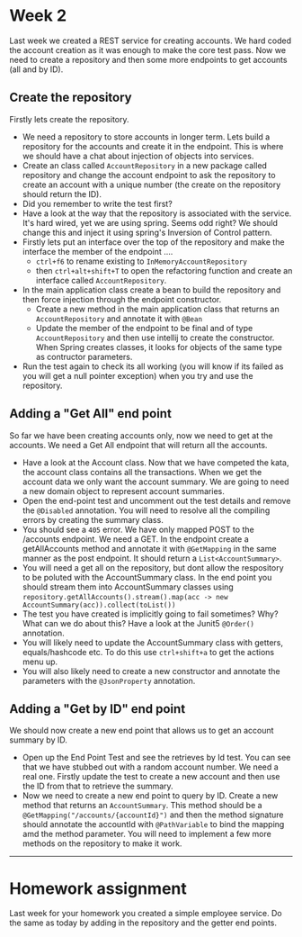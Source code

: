 # Week 2

Last week we created a REST service for creating accounts.  We hard coded the account creation as it was enough to make the core test pass.  Now we need to create a repository and then some more endpoints to get accounts (all and by ID).

## Create the repository

Firstly lets create the repository.

* We need a repository to store accounts in longer term. Lets build a repository for the accounts and create it in the endpoint.  This is where we should have a chat about injection of objects into services.
* Create an class called `AccountRepository` in a new package called repository and change the account endpoint to ask the repository to create an account with a unique number (the create on the repository should return the ID).
* Did you remember to write the test first?
* Have a look at the way that the repository is associated with the service.  It's hard wired, yet we are using spring.  Seems odd right?  We should change this and inject it using spring's Inversion of Control pattern.
* Firstly lets put an interface over the top of the repository and make the interface the member of the endpoint  .... 
    * `ctrl+f6` to rename existing to `InMemoryAccountRepository`
    * then `ctrl+alt+shift+T` to open the refactoring function and create an interface called `AccountRepository`.
* In the main application class create a bean to build the repository and then force injection through the endpoint constructor.
    * Create a new method in the main application class that returns an `AccountRepository` and annotate it with `@Bean`
    * Update the member of the endpoint to be final and of type `AccountRepository` and then use intellij to create the constructor.  When Spring creates classes, it looks for objects of the same type as contructor parameters.
* Run the test again to check its all working (you will know if its failed as you will get a null pointer exception) when you try and use the repository.

## Adding a "Get All" end point

So far we have been creating accounts only, now we need to get at the accounts.  We need a Get All endpoint that will return all the accounts.

* Have a look at the Account class.  Now that we have competed the kata, the account class contains all the transactions.  When we get the account data we only want the account summary.  We are going to need a new domain object to represent account summaries.
* Open the end-point test and uncomment out the test details and remove the `@Disabled` annotation.  You will need to resolve all the compiling errors by creating the summary class.
* You should see a `405` error.  We have only mapped POST to the /accounts endpoint.  We need a GET.  In the endpoint create a getAllAccounts method and annotate it with `@GetMapping` in the same manner as the post endpoint.  It should return a `List<AccountSummary>`. 
* You will need a get all on the repository, but dont allow the respository to be poluted with the AccountSummary class.  In the end point you should stream them into AccountSummary classes using `repository.getAllAccounts().stream().map(acc -> new AccountSummary(acc)).collect(toList())`
* The test you have created is implicitly going to fail sometimes?  Why?  What can we do about this?  Have a look at the Junit5 `@Order()` annotation.
* You will likely need to update the AccountSummary class with getters, equals/hashcode etc.  To do this use `ctrl+shift+a` to get the actions menu up.
* You will also likely need to create a new constructor and annotate the parameters with the `@JsonProperty` annotation.

## Adding a "Get by ID" end point

We should now create a new end point that allows us to get an account summary by ID.

* Open up the End Point Test and see the retrieves by Id test.  You can see that we have stubbed out with a random account number.  We need a real one.  Firstly update the test to create a new account and then use the ID from that to retrieve the summary.
* Now we need to create a new end point to query by ID.  Create a new method that returns an `AccountSummary`.  This method should be a `@GetMapping("/accounts/{accountId}")` and then the method signature should annotate the accountId with `@PathVariable` to bind the mapping amd the method parameter.  You will need to implement a few more methods on the repository to make it work.

----
# Homework assignment

Last week for your homework you created a simple employee service.  Do the same as today by adding in the repository and the getter end points.
